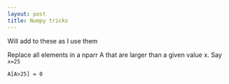 ```yaml
---
layout: post
title: Numpy tricks
---
```


Will add to these as I use them

Replace all elements in a nparr A that are larger than a given value x. Say `x=25`

```
A[A>25] = 0
```
